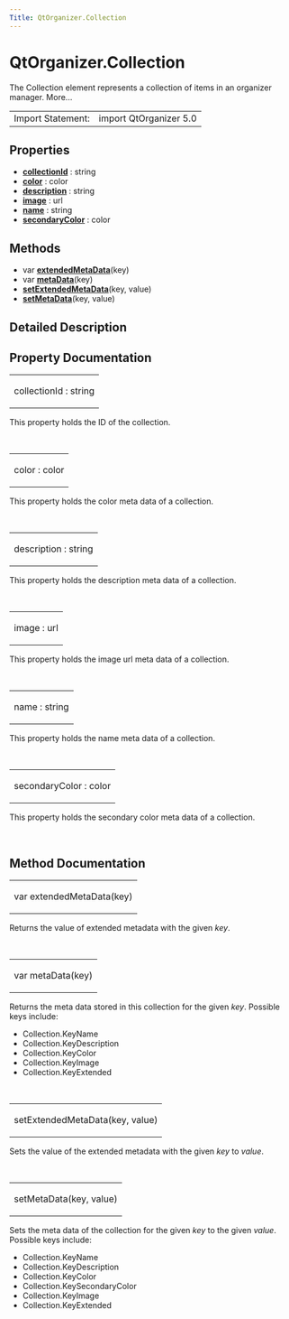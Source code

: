 ```yaml
---
Title: QtOrganizer.Collection
---
```


# QtOrganizer.Collection

<span class="subtitle"></span>
<!-- $$$Collection-brief -->
<p>The Collection element represents a collection of items in an organizer manager. More...</p>
<!-- @@@Collection -->
<table class="alignedsummary">
<tr><td class="memItemLeft rightAlign topAlign"> Import Statement:</td><td class="memItemRight bottomAlign"> import QtOrganizer 5.0</td></tr></table><ul>
</ul>
<h2 id="properties">Properties</h2>
<ul>
<li class="fn"><b><b><a href="#collectionId-prop">collectionId</a></b></b> : string</li>
<li class="fn"><b><b><a href="#color-prop">color</a></b></b> : color</li>
<li class="fn"><b><b><a href="#description-prop">description</a></b></b> : string</li>
<li class="fn"><b><b><a href="#image-prop">image</a></b></b> : url</li>
<li class="fn"><b><b><a href="#name-prop">name</a></b></b> : string</li>
<li class="fn"><b><b><a href="#secondaryColor-prop">secondaryColor</a></b></b> : color</li>
</ul>
<h2 id="methods">Methods</h2>
<ul>
<li class="fn">var <b><b><a href="#extendedMetaData-method">extendedMetaData</a></b></b>(key)</li>
<li class="fn">var <b><b><a href="#metaData-method">metaData</a></b></b>(key)</li>
<li class="fn"><b><b><a href="#setExtendedMetaData-method">setExtendedMetaData</a></b></b>(key, value)</li>
<li class="fn"><b><b><a href="#setMetaData-method">setMetaData</a></b></b>(key, value)</li>
</ul>
<!-- $$$Collection-description -->
<h2 id="details">Detailed Description</h2>
</p>
<!-- @@@Collection -->
<h2>Property Documentation</h2>
<!-- $$$collectionId -->
<table class="qmlname"><tr valign="top" id="collectionId-prop"><td class="tblQmlPropNode"><p><span class="name">collectionId</span> : <span class="type">string</span></p></td></tr></table><p>This property holds the ID of the collection.</p>
<!-- @@@collectionId -->
<br/>
<!-- $$$color -->
<table class="qmlname"><tr valign="top" id="color-prop"><td class="tblQmlPropNode"><p><span class="name">color</span> : <span class="type">color</span></p></td></tr></table><p>This property holds the color meta data of a collection.</p>
<!-- @@@color -->
<br/>
<!-- $$$description -->
<table class="qmlname"><tr valign="top" id="description-prop"><td class="tblQmlPropNode"><p><span class="name">description</span> : <span class="type">string</span></p></td></tr></table><p>This property holds the description meta data of a collection.</p>
<!-- @@@description -->
<br/>
<!-- $$$image -->
<table class="qmlname"><tr valign="top" id="image-prop"><td class="tblQmlPropNode"><p><span class="name">image</span> : <span class="type">url</span></p></td></tr></table><p>This property holds the image url meta data of a collection.</p>
<!-- @@@image -->
<br/>
<!-- $$$name -->
<table class="qmlname"><tr valign="top" id="name-prop"><td class="tblQmlPropNode"><p><span class="name">name</span> : <span class="type">string</span></p></td></tr></table><p>This property holds the name meta data of a collection.</p>
<!-- @@@name -->
<br/>
<!-- $$$secondaryColor -->
<table class="qmlname"><tr valign="top" id="secondaryColor-prop"><td class="tblQmlPropNode"><p><span class="name">secondaryColor</span> : <span class="type">color</span></p></td></tr></table><p>This property holds the secondary color meta data of a collection.</p>
<!-- @@@secondaryColor -->
<br/>
<h2>Method Documentation</h2>
<!-- $$$extendedMetaData -->
<table class="qmlname"><tr valign="top" id="extendedMetaData-method"><td class="tblQmlFuncNode"><p><span class="type">var</span> <span class="name">extendedMetaData</span>(<span class="type">key</span>)</p></td></tr></table><p>Returns the value of extended metadata with the given <i>key</i>.</p>
<!-- @@@extendedMetaData -->
<br/>
<!-- $$$metaData -->
<table class="qmlname"><tr valign="top" id="metaData-method"><td class="tblQmlFuncNode"><p><span class="type">var</span> <span class="name">metaData</span>(<span class="type">key</span>)</p></td></tr></table><p>Returns the meta data stored in this collection for the given <i>key</i>. Possible keys include:</p>
<ul>
<li>Collection.KeyName</li>
<li>Collection.KeyDescription</li>
<li>Collection.KeyColor</li>
<li>Collection.KeyImage</li>
<li>Collection.KeyExtended</li>
</ul>
<!-- @@@metaData -->
<br/>
<!-- $$$setExtendedMetaData -->
<table class="qmlname"><tr valign="top" id="setExtendedMetaData-method"><td class="tblQmlFuncNode"><p><span class="name">setExtendedMetaData</span>(<span class="type">key</span>, <span class="type">value</span>)</p></td></tr></table><p>Sets the value of the extended metadata with the given <i>key</i> to <i>value</i>.</p>
<!-- @@@setExtendedMetaData -->
<br/>
<!-- $$$setMetaData -->
<table class="qmlname"><tr valign="top" id="setMetaData-method"><td class="tblQmlFuncNode"><p><span class="name">setMetaData</span>(<span class="type">key</span>, <span class="type">value</span>)</p></td></tr></table><p>Sets the meta data of the collection for the given <i>key</i> to the given <i>value</i>. Possible keys include:</p>
<ul>
<li>Collection.KeyName</li>
<li>Collection.KeyDescription</li>
<li>Collection.KeyColor</li>
<li>Collection.KeySecondaryColor</li>
<li>Collection.KeyImage</li>
<li>Collection.KeyExtended</li>
</ul>
<!-- @@@setMetaData -->
<br/>
